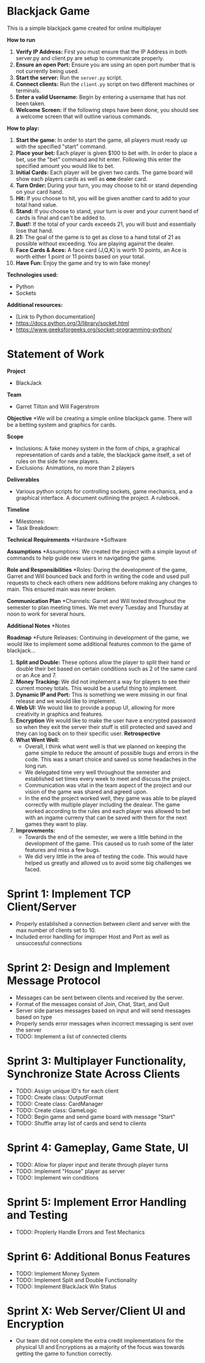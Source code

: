 # Blackjack Game

This is a simple blackjack game created for online multiplayer

**How to run**
1. **Verify IP Address:** First you must ensure that the IP Address in both server.py and client.py are setup to communicate properly.
2. **Ensure an open Port:** Ensure you are using an open port number that is not currently being used.
3. **Start the server:** Run the `server.py` script.
4. **Connect clients:** Run the `client.py` script on two different machines or terminals.
5. **Enter a valid Username:** Begin by entering a username that has not been taken.
6. **Welcome Screen:** If the following steps have been done, you should see a welcome screen that will outline various commands.

**How to play:**
1. **Start the game:** In order to start the game, all players must ready up with the specified "start" command.
2. **Place your bet:** Each player is given $100 to bet with. In order to place a bet, use the "bet" command and hit enter. Following this enter the specified amount you would like to bet.
3. **Initial Cards:** Each player will be given two cards. The game board will show each players cards as well as **one** dealer card.
4. **Turn Order:** During your turn, you may choose to hit or stand depending on your card hand.
5. **Hit:** If you choose to hit, you will be given another card to add to your total hand value.
6. **Stand:** If you choose to stand, your turn is over and your current hand of cards is final and can't be added to.
7. **Bust!:** If the total of your cards exceeds 21, you will bust and essentially lose that hand.
8. **21:** The goal of the game is to get as close to a hand total of 21 as possible without exceeding. You are playing against the dealer.
9. **Face Cards & Aces:** A face card (J,Q,K) is worth 10 points, an Ace is worth either 1 point or 11 points based on your total.
10. **Have Fun:** Enjoy the game and try to win fake money!

**Technologies used:**
* Python
* Sockets

**Additional resources:**
* [Link to Python documentation]
* https://docs.python.org/3/library/socket.html
* https://www.geeksforgeeks.org/socket-programming-python/

# Statement of Work

**Project**
* BlackJack

**Team**
* Garret Tilton and Will Fagerstrom

**Objective**
*We will be creating a simple online blackjack game. There will be a betting system and graphics for cards.

**Scope**
* Inclusions: A fake money system in the form of chips, a graphical representation of cards and a table, the blackjack game itself, a set of rules on the side for new players.
* Exclusions: Animations, no more than 2 players

**Deliverables**
* Various python scripts for controlling sockets, game mechanics, and a graphical interface. A document outlining the project. A rulebook.

**Timeline**
* Milestones:
* Task Breakdown:

**Technical Requirements**
*Hardware
*Software

**Assumptions**
*Assumptions: We created the project with a simple layout of commands to help guide new users in navigating the game.

**Role and Responsibilities**
*Roles: During the development of the game, Garret and Will bounced back and forth in writing the code and used pull requests to check each others new additions before making any changes to main. This ensured main was never broken.

**Communication Plan**
*Channels: Garret and Will texted throughout the semester to plan meeting times. We met every Tuesday and Thursday at noon to work for several hours.

**Additional Notes**
*Notes

**Roadmap**
*Future Releases: Continuing in development of the game, we would like to implement some additional features common to the game of blackjack...
1. **Split and Double:** These options allow the player to split their hand or double their bet based on certain conditions such as 2 of the same card or an Ace and 7.
2. **Money Tracking:** We did not implement a way for players to see their current money totals. This would be a useful thing to implement.
3. **Dynamic IP and Port:** This is something we were missing in our final release and we would like to implement.
4. **Web UI:** We would like to provide a popup UI, allowing for more creativity in graphics and features.
5. **Encryption** We would like to make the user have a encrypted password so when they exit the server their stuff is still protected and saved and they can log back on to their specific user.
**Retrospective**
1. **What Went Well:**
   - Overall, I think what went well is that we planned on keeping the game simple to reduce the amount of possible bugs and errors in the code. This was a smart choice and saved us some headaches in the long run.
   - We delegated time very well throughout the semester and established set times every week to meet and discuss the project.
   - Communication was vital in the team aspect of the project and our vision of the game was shared and agreed upon.
   - In the end the project worked well, they game was able to be played correctly with multiple player including the dealear.  The game worked according to the rules and each player was allowed to bet with an ingame curreny that can be saved with them for the next games they want to play.
2. **Improvements:**
   - Towards the end of the semester, we were a little behind in the development of the game. This caused us to rush some of the later features and miss a few bugs.
   - We did very little in the area of testing the code. This would have helped us greatly and allowed us to avoid some big challenges we faced.

# Sprint 1: Implement TCP Client/Server
* Properly established a connection between client and server with the max number of clients set to 10.
* Included error handling for improper Host and Port as well as unsuccessful connections

# Sprint 2: Design and Implement Message Protocol
* Messages can be sent between clients and received by the server.
* Format of the messages consist of Join, Chat, Start, and Quit
* Server side parses messages based on input and will send messages based on type
* Properly sends error messages when incorrect messaging is sent over the server
* TODO: Implement a list of connected clients

# Sprint 3: Multiplayer Functionality, Synchronize State Across Clients
* TODO: Assign unique ID's for each client
* TODO: Create class: OutputFormat
* TODO: Create class: CardManager
* TODO: Create class: GameLogic
* TODO: Begin game and send game board with message "Start"
* TODO: Shuffle array list of cards and send to clients

# Sprint 4: Gameplay, Game State, UI
* TODO: Allow for player input and iterate through player turns
* TODO: Implement "House" player as server
* TODO: Implement win conditions
 
# Sprint 5: Implement Error Handling and Testing
* TODO: Proplerly Handle Errors and Test Mechanics

# Sprint 6: Additional Bonus Features
* TODO: Implement Money System
* TODO: Implement Split and Double Functionality
* TODO: Implement BlackJack Win Status

# Sprint X: Web Server/Client UI and Encryption
* Our team did not complete the extra credit implementations for the physical UI and Encryptions as a majority of the focus was towards getting the game to function correctly.
